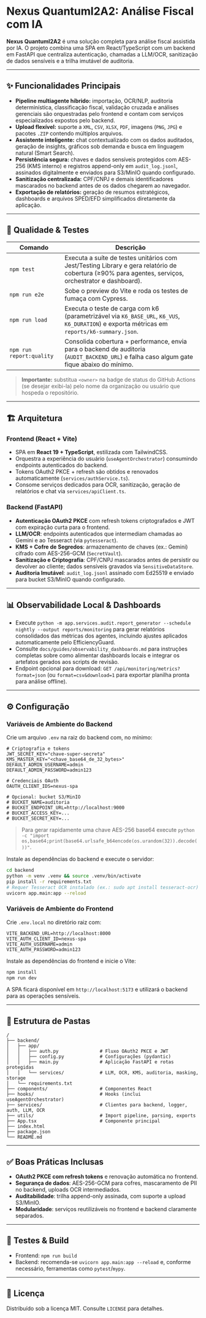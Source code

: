 # Nexus QuantumI2A2: Análise Fiscal com IA

**Nexus QuantumI2A2** é uma solução completa para análise fiscal assistida por IA. O projeto combina uma SPA em React/TypeScript com um backend em FastAPI que centraliza autenticação, chamadas a LLM/OCR, sanitização de dados sensíveis e a trilha imutável de auditoria.

---

## ✨ Funcionalidades Principais

* **Pipeline multiagente híbrido:** importação, OCR/NLP, auditoria determinística, classificação fiscal, validação cruzada e análises gerenciais são orquestradas pelo frontend e contam com serviços especializados expostos pelo backend.
* **Upload flexível:** suporte a `XML`, `CSV`, `XLSX`, `PDF`, imagens (`PNG`, `JPG`) e pacotes `.ZIP` contendo múltiplos arquivos.
* **Assistente inteligente:** chat contextualizado com os dados auditados, geração de insights, gráficos sob demanda e busca em linguagem natural (Smart Search).
* **Persistência segura:** chaves e dados sensíveis protegidos com AES-256 (KMS interno) e registros append-only em `audit_log.jsonl`, assinados digitalmente e enviados para S3/MinIO quando configurado.
* **Sanitização centralizada:** CPF/CNPJ e demais identificadores mascarados no backend antes de os dados chegarem ao navegador.
* **Exportação de relatórios:** geração de resumos estratégicos, dashboards e arquivos SPED/EFD simplificados diretamente da aplicação.

---

## 🧪 Qualidade & Testes

| Comando | Descrição |
| --- | --- |
| `npm test` | Executa a suíte de testes unitários com Jest/Testing Library e gera relatório de cobertura (≥90% para agentes, serviços, orchestrator e dashboard). |
| `npm run e2e` | Sobe o preview do Vite e roda os testes de fumaça com Cypress. |
| `npm run load` | Executa o teste de carga com k6 (parametrizável via `K6_BASE_URL`, `K6_VUS`, `K6_DURATION`) e exporta métricas em `reports/k6-summary.json`. |
| `npm run report:quality` | Consolida cobertura + performance, envia para o backend de auditoria (`AUDIT_BACKEND_URL`) e falha caso algum gate fique abaixo do mínimo. |

> **Importante:** substitua `<owner>` na badge de status do GitHub Actions (se desejar exibi-la) pelo nome da organização ou usuário que hospeda o repositório.

---

## 🏗️ Arquitetura

### Frontend (React + Vite)

* SPA em **React 19 + TypeScript**, estilizada com TailwindCSS.
* Orquestra a experiência do usuário (`useAgentOrchestrator`) consumindo endpoints autenticados do backend.
* Tokens OAuth2 PKCE + refresh são obtidos e renovados automaticamente (`services/authService.ts`).
* Consome serviços dedicados para OCR, sanitização, geração de relatórios e chat via `services/apiClient.ts`.

### Backend (FastAPI)

* **Autenticação OAuth2 PKCE** com refresh tokens criptografados e JWT com expiração curta para o frontend.
* **LLM/OCR**: endpoints autenticados que intermediam chamadas ao Gemini e ao Tesseract (via `pytesseract`).
* **KMS + Cofre de Segredos**: armazenamento de chaves (ex.: Gemini) cifrado com AES-256-GCM (`SecretVault`).
* **Sanitização e Criptografia**: CPF/CNPJ mascarados antes de persistir ou devolver ao cliente; dados sensíveis gravados via `SensitiveDataStore`.
* **Auditoria Imutável**: `audit_log.jsonl` assinado com Ed25519 e enviado para bucket S3/MinIO quando configurado.

---

## 📊 Observabilidade Local & Dashboards

* Execute `python -m app.services.audit.report_generator --schedule nightly --output reports/monitoring` para gerar relatórios consolidados das métricas dos agentes, incluindo ajustes aplicados automaticamente pelo EfficiencyGuard.
* Consulte `docs/guides/observability_dashboards.md` para instruções completas sobre como alimentar dashboards locais e integrar os artefatos gerados aos scripts de revisão.
* Endpoint opcional para download: `GET /api/monitoring/metrics?format=json` (ou `format=csv&download=1` para exportar planilha pronta para análise offline).

---

## ⚙️ Configuração

### Variáveis de Ambiente do Backend

Crie um arquivo `.env` na raiz do backend com, no mínimo:

```env
# Criptografia e tokens
JWT_SECRET_KEY="chave-super-secreta"
KMS_MASTER_KEY="<chave_base64_de_32_bytes>"
DEFAULT_ADMIN_USERNAME=admin
DEFAULT_ADMIN_PASSWORD=admin123

# Credenciais OAuth
OAUTH_CLIENT_IDS=nexus-spa

# Opcional: bucket S3/MinIO
# BUCKET_NAME=auditoria
# BUCKET_ENDPOINT_URL=http://localhost:9000
# BUCKET_ACCESS_KEY=...
# BUCKET_SECRET_KEY=...
```

> Para gerar rapidamente uma chave AES-256 base64 execute `python -c "import os,base64;print(base64.urlsafe_b64encode(os.urandom(32)).decode())"`.

Instale as dependências do backend e execute o servidor:

```bash
cd backend
python -m venv .venv && source .venv/bin/activate
pip install -r requirements.txt
# Requer Tesseract OCR instalado (ex.: sudo apt install tesseract-ocr)
uvicorn app.main:app --reload
```

### Variáveis de Ambiente do Frontend

Crie `.env.local` no diretório raiz com:

```env
VITE_BACKEND_URL=http://localhost:8000
VITE_AUTH_CLIENT_ID=nexus-spa
VITE_AUTH_USERNAME=admin
VITE_AUTH_PASSWORD=admin123
```

Instale as dependências do frontend e inicie o Vite:

```bash
npm install
npm run dev
```

A SPA ficará disponível em `http://localhost:5173` e utilizará o backend para as operações sensíveis.

---

## 📁 Estrutura de Pastas

```
/
├── backend/
│   ├── app/
│   │   ├── auth.py               # Fluxo OAuth2 PKCE e JWT
│   │   ├── config.py             # Configurações (pydantic)
│   │   ├── main.py               # Aplicação FastAPI e rotas protegidas
│   │   └── services/             # LLM, OCR, KMS, auditoria, masking, storage
│   └── requirements.txt
├── components/                   # Componentes React
├── hooks/                        # Hooks (inclui useAgentOrchestrator)
├── services/                     # Clientes para backend, logger, auth, LLM, OCR
├── utils/                        # Import pipeline, parsing, exports
├── App.tsx                       # Componente principal
├── index.html
├── package.json
└── README.md
```

---

## ✅ Boas Práticas Inclusas

* **OAuth2 PKCE com refresh tokens** e renovação automática no frontend.
* **Segurança de dados**: AES-256-GCM para cofres, mascaramento de PII no backend, uploads OCR intermediados.
* **Auditabilidade**: trilha append-only assinada, com suporte a upload S3/MinIO.
* **Modularidade**: serviços reutilizáveis no frontend e backend claramente separados.

---

## 🧪 Testes & Build

* Frontend: `npm run build`
* Backend: recomenda-se `uvicorn app.main:app --reload` e, conforme necessário, ferramentas como `pytest`/`mypy`.

---

## 📄 Licença

Distribuído sob a licença MIT. Consulte `LICENSE` para detalhes.
